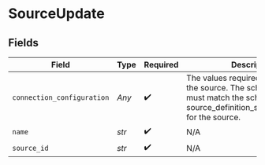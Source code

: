 # SourceUpdate


## Fields

| Field                                                                                                                                                 | Type                                                                                                                                                  | Required                                                                                                                                              | Description                                                                                                                                           |
| ----------------------------------------------------------------------------------------------------------------------------------------------------- | ----------------------------------------------------------------------------------------------------------------------------------------------------- | ----------------------------------------------------------------------------------------------------------------------------------------------------- | ----------------------------------------------------------------------------------------------------------------------------------------------------- |
| `connection_configuration`                                                                                                                            | *Any*                                                                                                                                                 | :heavy_check_mark:                                                                                                                                    | The values required to configure the source. The schema for this must match the schema return by source_definition_specifications/get for the source. |
| `name`                                                                                                                                                | *str*                                                                                                                                                 | :heavy_check_mark:                                                                                                                                    | N/A                                                                                                                                                   |
| `source_id`                                                                                                                                           | *str*                                                                                                                                                 | :heavy_check_mark:                                                                                                                                    | N/A                                                                                                                                                   |